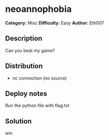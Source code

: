 # neoannophobia
**Category:** Misc
**Difficulty:** Easy
**Author:** Eth007

## Description

Can you beat my game?

## Distribution

- nc connection (no source)

## Deploy notes

Run the python file with flag.txt

## Solution

win

